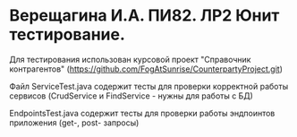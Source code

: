 # Верещагина И.А. ПИ82. ЛР2 Юнит тестирование.
Для тестирования использован курсовой проект "Справочник контрагентов" (https://github.com/FogAtSunrise/CounterpartyProject.git)

Файл ServiceTest.java содержит тесты для проверки корректной работы сервисов (CrudService и FindService - нужны для работы с БД)

EndpointsTest.java содержит тесты для проверки работы эндпоинтов приложения (get-, post- запросы)

